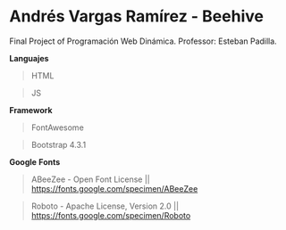 # Andrés Vargas Ramírez - Beehive
Final Project of Programación Web Dinámica. Professor: Esteban Padilla.

**Languajes**
>HTML

>JS

**Framework**
>FontAwesome

>Bootstrap 4.3.1

**Google** **Fonts**
>ABeeZee - Open Font License || https://fonts.google.com/specimen/ABeeZee

>Roboto - Apache License, Version 2.0 || https://fonts.google.com/specimen/Roboto